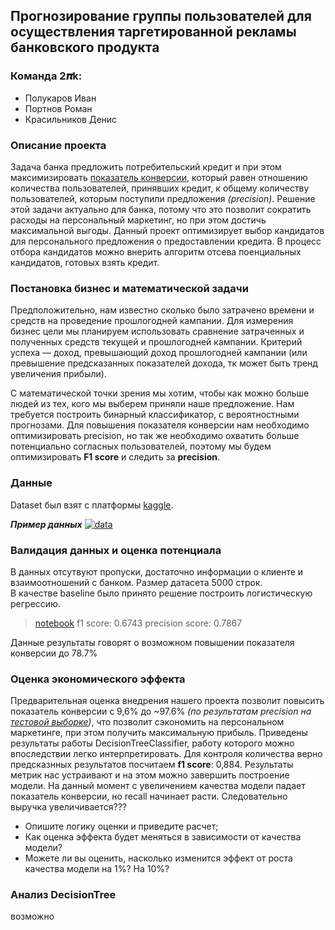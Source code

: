 ## Прогнозирование группы пользователей для осуществления таргетированной рекламы банковского продукта
### Команда __2𝝅k__: 
*  Полукаров Иван
*  Портнов Роман
*  Красильников Денис

### Описание проекта
Задача банка предложить потребительский кредит и при этом максимизировать [показатель конверсии](https://www.unisender.com/ru/support/about/glossary/chto-takoe-cr-conversion-rate/), который равен отношению количества пользователей, принявших кредит, к общему количеству пользователей, которым поступили предложения *(precision)*. Решение этой задачи актуально для банка, потому что это позволит сократить расходы на персональный маркетинг, но при этом достичь максимальной выгоды. Данный проект оптимизирует выбор кандидатов для персонального предложения о предоставлении кредита. В процесс отбора кандидатов можно внерить алгоритм отсева поенциальных кандидатов, готовых взять кредит.  

### Постановка бизнес и математической задачи
Предположительно, нам известно сколько было затрачено времени и средств на проведение прошлогодней кампании. Для измерения бизнес цели мы планируем использовать сравнение затраченных и полученных средств текущей и прошлогодней кампании. Критерий успеха — доход, превышающий доход прошлогодней кампании (или превышение предсказанных показателей дохода, тк может быть тренд увеличения прибыли).

С математической точки зрения мы хотим, чтобы как можно больше людей из тех, кого мы выберем приняли наше предложение. Нам требуется построить бинарный классификатор, с вероятностными прогнозами. Для повышения показателя конверсии нам необходимо оптимизировать precision, но так же необходимо охватить больше потенциально согласных пользователей, поэтому мы будем оптимизировать __F1 score__ и следить за __precision__.

### Данные
Dataset был взят с платформы [kaggle](https://www.kaggle.com/krantiswalke/bank-personal-loan-modelling). 

___Пример данных___
[![data](https://i.imgur.com/D3IqggG.png)](https://www.kaggle.com/krantiswalke/bank-personal-loan-modelling)

### Валидация данных и оценка потенциала
В данных отсутвуют пропуски, достаточно информации о клиенте и взаимоотношений с банком. Размер датасета 5000 строк.  
В качестве baseline было принято решение построить логистическую регрессию.
> [notebook](https://github.com/pam4ek/MTC.Teta_2PiK/blob/master/personal_loan_baseline.ipynb) 
> f1 score: 0.6743
> precision score: 0.7867

Данные результаты говорят о возможном повышении показателя конверсии до 78.7%

### Оценка экономического эффекта
Предварительная оценка внедрения нашего проекта позволит повысить показатель конверсии с 9,6% до ~97.6% _(по результатам precision на [тестовой выборке](https://github.com/deethereal/MTC.Teta_2PiK/blob/master/PipelineAndValidation_format.ipynb))_, что позволит сэкономить на персональном маркетинге, при этом получить максимальную прибыль. Приведены результаты работы 	DecisionTreeClassifier, работу которого можно впоследствии легко интерпретировать. Для контроля количества верно предсказнных результатов посчитаем __f1 score__: 0,884. Результаты метрик нас устраивают и на этом можно завершить построение модели. 
На данный момент с увеличением качества модели падает показатель конверсии, но recall начинает расти. Следовательно выручка увеличивается???
- Опишите логику оценки и приведите расчет;
- Как оценка эффекта будет меняться в зависимости от качества модели?
- Можете ли вы оценить, насколько изменится эффект от роста качества модели на 1%? На 10%?

### Анализ DecisionTree
возможно


